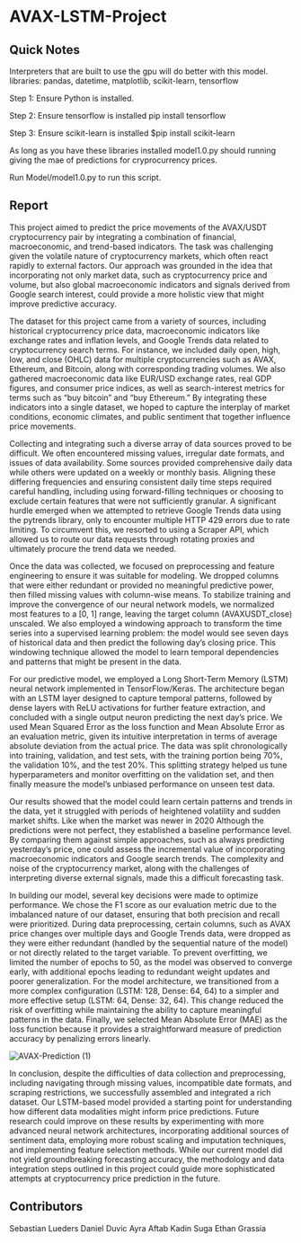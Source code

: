 # AVAX-LSTM-Project

## Quick Notes

Interpreters that are built to use the gpu will do better with this model.
libraries: pandas, datetime, matplotlib, scikit-learn, tensorflow

Step 1: Ensure Python is installed. 

Step 2: Ensure tensorflow is installed
pip install tensorflow

Step 3: Ensure scikit-learn is installed
$pip install scikit-learn


As long as you have these libraries installed model1.0.py should running giving the mae of predictions for cryprocurrency prices.

Run Model/model1.0.py to run this script.

## Report

This project aimed to predict the price movements of the AVAX/USDT cryptocurrency pair by integrating a combination of financial, macroeconomic, and trend-based indicators. The task was challenging given the volatile nature of cryptocurrency markets, which often react rapidly to external factors. Our approach was grounded in the idea that incorporating not only market data, such as cryptocurrency price and volume, but also global macroeconomic indicators and signals derived from Google search interest, could provide a more holistic view that might improve predictive accuracy. 

The dataset for this project came from a variety of sources, including historical cryptocurrency price data, macroeconomic indicators like exchange rates and inflation levels, and Google Trends data related to cryptocurrency search terms. For instance, we included daily open, high, low, and close (OHLC) data for multiple cryptocurrencies such as AVAX, Ethereum, and Bitcoin, along with corresponding trading volumes. We also gathered macroeconomic data like EUR/USD exchange rates, real GDP figures, and consumer price indices, as well as search-interest metrics for terms such as “buy bitcoin” and “buy Ethereum.” By integrating these indicators into a single dataset, we hoped to capture the interplay of market conditions, economic climates, and public sentiment that together influence price movements. 

Collecting and integrating such a diverse array of data sources proved to be difficult. We often encountered missing values, irregular date formats, and issues of data availability. Some sources provided comprehensive daily data while others were updated on a weekly or monthly basis. Aligning these differing frequencies and ensuring consistent daily time steps required careful handling, including using forward-filling techniques or choosing to exclude certain features that were not sufficiently granular. A significant hurdle emerged when we attempted to retrieve Google Trends data using the pytrends library, only to encounter multiple HTTP 429 errors due to rate limiting. To circumvent this, we resorted to using a Scraper API, which allowed us to route our data requests through rotating proxies and ultimately procure the trend data we needed. 

Once the data was collected, we focused on preprocessing and feature engineering to ensure it was suitable for modeling. We dropped columns that were either redundant or provided no meaningful predictive power, then filled missing values with column-wise means. To stabilize training and improve the convergence of our neural network models, we normalized most features to a [0, 1] range, leaving the target column (AVAXUSDT_close) unscaled. We also employed a windowing approach to transform the time series into a supervised learning problem: the model would see seven days of historical data and then predict the following day’s closing price. This windowing technique allowed the model to learn temporal dependencies and patterns that might be present in the data. 

For our predictive model, we employed a Long Short-Term Memory (LSTM) neural network implemented in TensorFlow/Keras. The architecture began with an LSTM layer designed to capture temporal patterns, followed by dense layers with ReLU activations for further feature extraction, and concluded with a single output neuron predicting the next day’s price. We used Mean Squared Error as the loss function and Mean Absolute Error as an evaluation metric, given its intuitive interpretation in terms of average absolute deviation from the actual price. The data was split chronologically into training, validation, and test sets, with the training portion being 70%, the validation 10%, and the test 20%. This splitting strategy helped us tune hyperparameters and monitor overfitting on the validation set, and then finally measure the model’s unbiased performance on unseen test data. 

Our results showed that the model could learn certain patterns and trends in the data, yet it struggled with periods of heightened volatility and sudden market shifts. Like when the market was newer in 2020 Although the predictions were not perfect, they established a baseline performance level. By comparing them against simple approaches, such as always predicting yesterday’s price, one could assess the incremental value of incorporating macroeconomic indicators and Google search trends. The complexity and noise of the cryptocurrency market, along with the challenges of interpreting diverse external signals, made this a difficult forecasting task. 

In building our model, several key decisions were made to optimize performance. We chose the F1 score as our evaluation metric due to the imbalanced nature of our dataset, ensuring that both precision and recall were prioritized. During data preprocessing, certain columns, such as AVAX price changes over multiple days and Google Trends data, were dropped as they were either redundant (handled by the sequential nature of the model) or not directly related to the target variable. To prevent overfitting, we limited the number of epochs to 50, as the model was observed to converge early, with additional epochs leading to redundant weight updates and poorer generalization. For the model architecture, we transitioned from a more complex configuration (LSTM: 128, Dense: 64, 64) to a simpler and more effective setup (LSTM: 64, Dense: 32, 64). This change reduced the risk of overfitting while maintaining the ability to capture meaningful patterns in the data. Finally, we selected Mean Absolute Error (MAE) as the loss function because it provides a straightforward measure of prediction accuracy by penalizing errors linearly.

![AVAX-Prediction (1)](https://github.com/user-attachments/assets/ff4761f9-9c9f-4830-8c55-ccc50c0873ee)


In conclusion, despite the difficulties of data collection and preprocessing, including navigating through missing values, incompatible date formats, and scraping restrictions, we successfully assembled and integrated a rich dataset. Our LSTM-based model provided a starting point for understanding how different data modalities might inform price predictions. Future research could improve on these results by experimenting with more advanced neural network architectures, incorporating additional sources of sentiment data, employing more robust scaling and imputation techniques, and implementing feature selection methods. While our current model did not yield groundbreaking forecasting accuracy, the methodology and data integration steps outlined in this project could guide more sophisticated attempts at cryptocurrency price prediction in the future. 

## Contributors
Sebastian Lueders
Daniel Duvic
Ayra Aftab
Kadin Suga
Ethan Grassia
